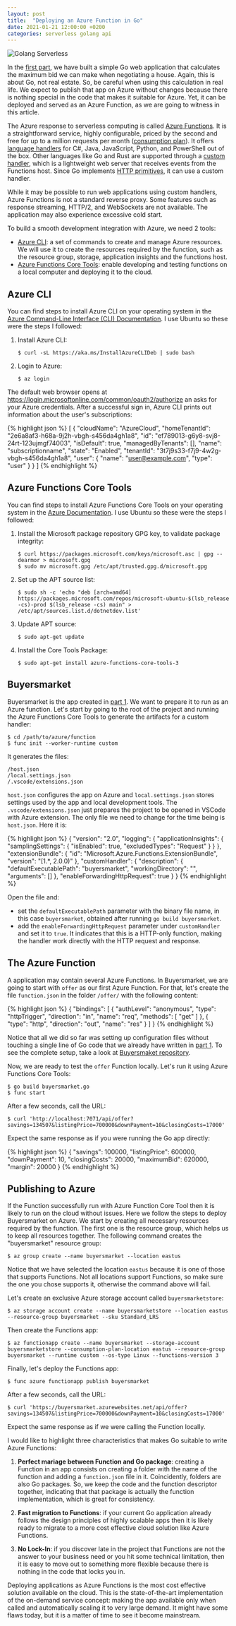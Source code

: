 ```yaml
---
layout: post
title:  "Deploying an Azure Function in Go"
date: 2021-01-21 12:00:00 +0200
categories: serverless golang api
---
```


![Golang Serverless](/images/posts/golang-serverless.jpg)

In the [first part](/2021/01/azure-function-golang.html), we have built a simple Go web application that calculates the maximum bid we can make when negotiating a house. Again, this is about Go, not real estate. So, be careful when using this calculation in real life. We expect to publish that app on Azure without changes because there is nothing special in the code that makes it suitable for Azure. Yet, it can be deployed and served as an Azure Function, as we are going to witness in this article.

<!-- more -->

The Azure response to serverless computing is called [Azure Functions](https://azure.microsoft.com/en-ca/services/functions/). It is a straightforward service, highly configurable, priced by the second and free for up to a million requests per month ([consumption plan](https://azure.microsoft.com/en-ca/pricing/details/functions/)). It offers [language handlers](https://docs.microsoft.com/en-us/azure/azure-functions/supported-languages) for C#, Java, JavaScript, Python, and PowerShell out of the box. Other languages like Go and Rust are supported through a [custom handler](https://docs.microsoft.com/en-us/azure/azure-functions/functions-custom-handlers), which is a lightweight web server that receives events from the Functions host. Since Go implements [HTTP primitives](https://golang.org/pkg/net/http/), it can use a custom handler.

While it may be possible to run web applications using custom handlers, Azure Functions is not a standard reverse proxy. Some features such as response streaming, HTTP/2, and WebSockets are not available. The application may also experience excessive cold start.

To build a smooth development integration with Azure, we need 2 tools:

- [Azure CLI](https://docs.microsoft.com/en-ca/cli/azure/): a set of commands to create and manage Azure resources. We will use it to create the resources required by the function, such as the resource group, storage, application insights and the functions host.
- [Azure Functions Core Tools](https://docs.microsoft.com/en-us/azure/azure-functions/functions-run-local?tabs=linux%2Ccsharp%2Cbash): enable developing and testing functions on a local computer and deploying it to the cloud.

## Azure CLI

You can find steps to install Azure CLI on your operating system in the [Azure Command-Line Interface (CLI) Documentation](https://docs.microsoft.com/en-ca/cli/azure/). I use Ubuntu so these were the steps I followed:

1. Install Azure CLI:

       $ curl -sL https://aka.ms/InstallAzureCLIDeb | sudo bash

2. Login to Azure:

       $ az login

The default web browser opens at https://login.microsoftonline.com/common/oauth2/authorize an asks for your Azure credentials. After a successful sign in, Azure CLI prints out information about the user's subscriptions: 

{% highlight json %}
[
  {
    "cloudName": "AzureCloud",
    "homeTenantId": "2e6a8af3-h68a-9j2h-vbgh-s456da4gh1a8",
    "id": "ef789013-g6y8-svj8-24rt-123ujmgf74003",
    "isDefault": true,
    "managedByTenants": [],
    "name": "subscriptionname",
    "state": "Enabled",
    "tenantId": "3t7j9s33-f7j9-4w2g-vbgh-s456da4gh1a8",
    "user": {
      "name": "user@example.com",
      "type": "user"
    }
  }
]
{% endhighlight %}

## Azure Functions Core Tools

You can find steps to install Azure Functions Core Tools on your operating system in the [Azure Documentation](https://docs.microsoft.com/en-us/azure/azure-functions/functions-run-local). I use Ubuntu so these were the steps I followed:

1. Install the Microsoft package repository GPG key, to validate package integrity:

       $ curl https://packages.microsoft.com/keys/microsoft.asc | gpg --dearmor > microsoft.gpg
       $ sudo mv microsoft.gpg /etc/apt/trusted.gpg.d/microsoft.gpg

2. Set up the APT source list:

       $ sudo sh -c 'echo "deb [arch=amd64] https://packages.microsoft.com/repos/microsoft-ubuntu-$(lsb_release -cs)-prod $(lsb_release -cs) main" > /etc/apt/sources.list.d/dotnetdev.list'

3. Update APT source:

       $ sudo apt-get update

4. Install the Core Tools Package:

       $ sudo apt-get install azure-functions-core-tools-3

## Buyersmarket

Buyersmarket is the app created in [part 1](/2021/01/azure-function-golang.html). We want to prepare it to run as an Azure function. Let's start by going to the root of the project and running the Azure Functions Core Tools to generate the artifacts for a custom handler:

    $ cd /path/to/azure/function
    $ func init --worker-runtime custom

It generates the files:

    /host.json
    /local.settings.json
    /.vscode/extensions.json

`host.json` configures the app on Azure and `local.settings.json` stores settings used by the app and local development tools. The `.vscode/extensions.json` just prepares the project to be opened in VSCode with Azure extension. The only file we need to change for the time being is `host.json`. Here it is:

{% highlight json %}
{
  "version": "2.0",
  "logging": {
    "applicationInsights": {
      "samplingSettings": {
        "isEnabled": true,
        "excludedTypes": "Request"
      }
    }
  },
  "extensionBundle": {
    "id": "Microsoft.Azure.Functions.ExtensionBundle",
    "version": "[1.*, 2.0.0)"
  },
  "customHandler": {
    "description": {
      "defaultExecutablePath": "buyersmarket",
      "workingDirectory": "",
      "arguments": []
    },
    "enableForwardingHttpRequest": true
  }
}
{% endhighlight %}

Open the file and:

- set the `defaultExecutablePath` parameter with the binary file name, in this case `buyersmarket`, obtained after running `go build buyersmarket`.
- add the `enableForwardingHttpRequest` parameter under `customHandler` and set it to `true`. It indicates that this is a HTTP-only function, making the handler work directly with the HTTP request and response.

## The Azure Function

A application may contain several Azure Functions. In Buyersmarket, we are going to start with `offer` as our first Azure Function. For that, let's create the file `function.json` in the folder `/offer/` with the following content:

{% highlight json %}
{
  "bindings": [
    {
      "authLevel": "anonymous",
      "type": "httpTrigger",
      "direction": "in",
      "name": "req",
      "methods": [
        "get"
      ]
    },
    {
      "type": "http",
      "direction": "out",
      "name": "res"
    }
  ]
}
{% endhighlight %}

Notice that all we did so far was setting up configuration files without touching a single line of Go code that we already have written in [part 1](/2021/01/azure-function-golang.html). To see the complete setup, take a look at [Buyersmaket repository](https://github.com/htmfilho/buyersmarket).

Now, we are ready to test the `offer` Function locally. Let's run it using Azure Functions Core Tools:

    $ go build buyersmarket.go
    $ func start

After a few seconds, call the URL:

    $ curl 'http://localhost:7071/api/offer?savings=134507&listingPrice=700000&downPayment=10&closingCosts=17000'

Expect the same response as if you were running the Go app directly:

{% highlight json %}
{
  "savings": 100000,
  "listingPrice": 600000,
  "downPayment": 10,
  "closingCosts": 20000,
  "maximumBid": 620000,
  "margin": 20000
}
{% endhighlight %}

## Publishing to Azure

If the Function successfully run with Azure Function Core Tool then it is likely to run on the cloud without issues. Here we follow the steps to deploy Buyersmarket on Azure. We start by creating all necessary resources required by the function. The first one is the resource group, which helps us to keep all resources together. The following command creates the "buyersmarket" resource group:

    $ az group create --name buyersmarket --location eastus

Notice that we have selected the location `eastus` because it is one of those that supports Functions. Not all locations support Functions, so make sure the one you chose supports it, otherwise the command above will fail.

Let's create an exclusive Azure storage account called `buyersmarketstore`:

    $ az storage account create --name buyersmarketstore --location eastus --resource-group buyersmarket --sku Standard_LRS

Then create the Functions app:

    $ az functionapp create --name buyersmarket --storage-account buyersmarketstore --consumption-plan-location eastus --resource-group buyersmarket --runtime custom --os-type Linux --functions-version 3

Finally, let's deploy the Functions app:

    $ func azure functionapp publish buyersmarket

After a few seconds, call the URL:

    $ curl 'https://buyersmarket.azurewebsites.net/api/offer?savings=134507&listingPrice=700000&downPayment=10&closingCosts=17000'

Expect the same response as if we were calling the Function locally.

I would like to highlight three characteristics that makes Go suitable to write Azure Functions:

1. **Perfect mariage between Function and Go package**: creating a Function in an app consists on creating a folder with the name of the function and adding a `function.json` file in it. Coincidently, folders are also Go packages. So, we keep the code and the function descriptor together, indicating that that package is actually the function implementation, which is great for consistency.

2. **Fast migration to Functions**: if your current Go application already follows the design principles of highly scalable apps then it is likely ready to migrate to a more cost effective cloud solution like Azure Functions.

3. **No Lock-In**: if you discover late in the project that Functions are not the answer to your business need or you hit some technical limitation, then it is easy to move out to something more flexible because there is nothing in the code that locks you in.

Deploying applications as Azure Functions is the most cost effective solution available on the cloud. This is the state-of-the-art implementation of the on-demand service concept: making the app available only when called and automatically scaling it to very large demand. It might have some flaws today, but it is a matter of time to see it become mainstream.